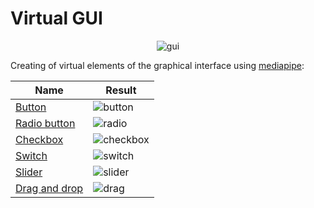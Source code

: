 # Virtual GUI

<p align="center">
  <img src="" alt="gui">
</p>

Creating of virtual elements of the graphical interface using [mediapipe](https://mediapipe.dev/):

Name | Result
-----|-------
[Button]() | ![button]()
[Radio button]() | ![radio]()
[Checkbox]() | ![checkbox]()
[Switch]() | ![switch]()
[Slider]() | ![slider]()
[Drag and drop]() | ![drag]()
